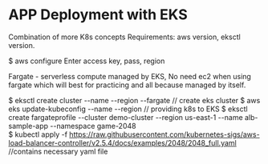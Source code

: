 # APP Deployment with EKS
Combination of more K8s concepts
Requirements: aws version, eksctl version.

$ aws configure
Enter access key, pass, region

Fargate - serverless compute managed by EKS, No need ec2 when using fargate which will best for practicing and all because managed by itself.

$ eksctl create cluster --name <cluster-name> --region <region-name> --fargate     // create eks cluster
$ aws eks update-kubeconfig --name <cluster-name> --region <region-name>           // providing k8s to EKS
$ eksctl create fargateprofile --cluster demo-cluster --region us-east-1 --name alb-sample-app --namespace game-2048  
$ kubectl apply -f https://raw.githubusercontent.com/kubernetes-sigs/aws-load-balancer-controller/v2.5.4/docs/examples/2048/2048_full.yaml   //contains necessary yaml file





